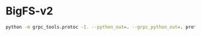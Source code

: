# BigFS-v2

```bash
python -m grpc_tools.protoc -I. --python_out=. --grpc_python_out=. proto/filesystem.proto
```